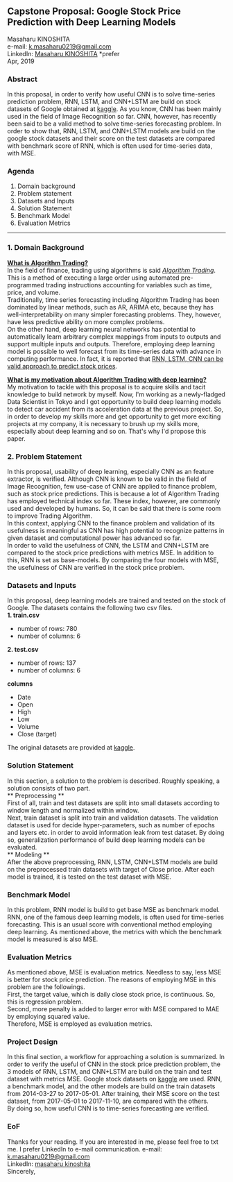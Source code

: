 ## Capstone Proposal: Google Stock Price Prediction with Deep Learning Models
Masaharu KINOSHITA  
e-mail: <k.masaharu0219@gmail.com>  
LinkedIn: [Masaharu KINOSHITA](https://www.linkedin.com/in/masaharu-kinoshita/) *prefer  
Apr, 2019  

### Abstract
In this proposal, in order to verify how useful CNN is to solve time-series prediction problem, RNN, LSTM, and CNN+LSTM are build on stock datasets of Google obtained at [kaggle](https://www.kaggle.com/borismarjanovic/price-volume-data-for-all-us-stocks-etfs). As you know, CNN has been mainly used in the field of Image Recognition so far. CNN, however, has recently been said to be a valid method to solve time-series forecasting problem. In order to show that, RNN, LSTM, and CNN+LSTM models are build on the google stock datasets and their score on the test datasets are compared with benchmark score of RNN, which is often used for time-series data, with MSE.

### Agenda
1. Domain background
2. Problem statement
3. Datasets and Inputs
4. Solution Statement
5. Benchmark Model
6. Evaluation Metrics
---
### 1. Domain Background
<u>**What is Algorithm Trading?**</u>  
In the field of finance, trading using algorithms is said *[Algorithm Trading](https://en.wikipedia.org/wiki/Algorithmic_trading)*. This is a method of executing a large order using automated pre-programmed trading instructions accounting for variables such as time, price, and volume.  
Traditionally, time series forecasting including Algorithm Trading has been dominated by linear methods, such as AR, ARIMA etc, because they has well-interpretability on many simpler forecasting problems. They, however, have less predictive ability on more complex problems.  
On the other hand, deep learning neural networks has potential to automatically learn arbitrary complex mappings from inputs to outputs and support multiple inputs and outputs. Therefore, employing deep learning model is possible to well forecast from its time-series data with advance in computing performance. In fact, it is reported that [RNN, LSTM, CNN can be valid approach to predict stock prices](https://www.jstage.jst.go.jp/article/pjsai/JSAI2017/0/JSAI2017_2D3OS19a3/_pdf).  

<u>**What is my motivation about Algorithm Trading with deep learning?**</u>  
My motivation to tackle with this proposal is to acquire skills and tacit knowledge to build network by myself. Now, I'm working as a newly-fladged Data Scientist in Tokyo and I got opportunity to build deep learning models to detect car accident from its acceleration data at the previous project. So, in order to develop my skills more and get opportunity to get more exciting projects at my company, it is necessary to brush up my skills more, especially about deep learning and so on. That's why I'd propose this paper.

### 2. Problem Statement
In this proposal, usability of deep learning, especially CNN as an feature extractor, is verified. Although CNN is known to be valid in the field of Image Recognition, few use-case of CNN are applied to finance problem, such as stock price predictions. This is because a lot of Algorithm Trading has employed technical index so far. These index, however, are commonly used and developed by humans. So, it can be said that there is some room to improve Trading Algorithm.  
In this context, applying CNN to the finance problem and validation of its usefulness is meaningful as CNN has high potential to recognize patterns in given dataset and computational power has advanced so far.  
In order to valid the usefulness of CNN, the LSTM and CNN+LSTM are compared to the stock price predictions with metrics MSE. In addition to this, RNN is set as base-models. By comparing the four models with MSE, the usefulness of CNN are verified in the stock price problem.

### Datasets and Inputs
In this proposal, deep learning models are trained and tested on the stock of Google. The datasets contains the following two csv files.  
**1. train.csv**  
- number of rows: 780
- number of columns: 6  

**2. test.csv**  
- number of rows: 137
- number of columns: 6

**columns**
- Date
- Open
- High
- Low
- Volume
- Close (target)

The original datasets are provided at [kaggle](https://www.kaggle.com/borismarjanovic/price-volume-data-for-all-us-stocks-etfs).

### Solution Statement
In this section, a solution to the problem is described. Roughly speaking, a solution consists of two part.  
** Preprocessing **  
First of all, train and test datasets are split into small datasets according to window length and normalized within window.  
Next, train dataset is split into train and validation datasets. The validation dataset is used for decide hyper-parameters, such as number of epochs and layers etc. in order to avoid information leak from test dataset. By doing so, generalization performance of build deep learning models can be evaluated.  
** Modeling **  
After the above preprocessing, RNN, LSTM, CNN+LSTM models are build on the preprocessed train datasets with target of Close price. After each model is trained, it is tested on the test dataset with MSE.

### Benchmark Model
In this problem, RNN model is build to get base MSE as benchmark model. RNN, one of the famous deep learning models, is often used for time-series forecasting. This is an usual score with conventional method employing deep learning. As mentioned above, the metrics with which the benchmark model is measured is also MSE.

### Evaluation Metrics
As mentioned above, MSE is evaluation metrics. Needless to say, less MSE is better for stock price prediction. The reasons of employing MSE in this problem are the followings.  
First, the target value, which is daily close stock price, is continuous. So, this is regression problem.  
Second, more penalty is added to larger error with MSE compared to MAE by employing squared value.  
Therefore, MSE is employed as evaluation metrics.

### Project Design
In this final section, a workflow for approaching a solution is summarized. In order to verify the useful of CNN in the stock price prediction problem, the 3 models of RNN, LSTM, and CNN+LSTM are build on the train and test dataset with metrics MSE. Google stock datasets on [kaggle](https://www.kaggle.com/borismarjanovic/price-volume-data-for-all-us-stocks-etfs) are used. RNN, a benchmark model, and the other models are build on the train datasets from 2014-03-27 to 2017-05-01. After training, their MSE score on the test dataset, from 2017-05-01 to 2017-11-10, are compared with the others.  
By doing so, how useful CNN is to time-series forecasting are verified.

### EoF  
Thanks for your reading. If you are interested in me, please feel free to txt me. I prefer LinkedIn to e-mail communication.
e-mail: <k.masaharu0219@gmail.com>  
LinkedIn: [masaharu kinoshita](https://www.linkedin.com/in/masaharu-kinoshita/)  
Sincerely,

